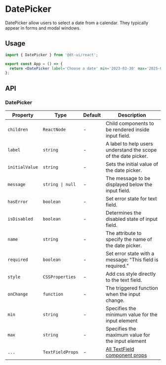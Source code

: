 # DatePicker

DatePicker allow users to select a date from a calendar. They typically appear in forms and modal windows.

## Usage

```jsx
import { DatePicker } from '@dt-ui/react';

export const App = () => {
  return <DatePicker label='Choose a date' min='2023-03-30' max='2025-03-30' />;
};
```

## API

### DatePicker

| Property       | Type             | Default | Description                                                                               |
| -------------- | ---------------- | ------- | ----------------------------------------------------------------------------------------- |
| `children`     | `ReactNode`      | -       | Child components to be rendered inside input field.                                       |
| `label`        | `string`         | -       | A label to help users understand the scope of the date picker.                            |
| `initialValue` | `string`         | -       | Sets the initial value of the date picker.                                                |
| `message`      | `string \| null` | -       | The message to be displayed below the input field.                                        |
| `hasError`     | `boolean`        | -       | Set error state for text field.                                                           |
| `isDisabled`   | `boolean`        | -       | Determines the disabled state of input field.                                             |
| `name`         | `string`         | -       | The attribute to specify the name of the date picker.                                     |
| `required`     | `boolean`        | -       | Set error state with a message: "This field is required."                                 |
| `style`        | `CSSProperties`  | -       | Add css style directly to the text field.                                                 |
| `onChange`     | `function`       | -       | The triggered function when the input change.                                             |
| `min`          | `string`         | -       | Specifies the minimum value for the input element                                         |
| `max`          | `string`         | -       | Specifies the maximum value for the input element                                         |
| `...`          | `TextFieldProps` | -       | [All TextField component props](/packages/react-packages/text-field/README.md#properties) |
